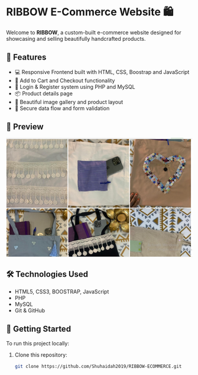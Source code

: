 # RIBBOW E-Commerce Website 🛍️

Welcome to **RIBBOW**, a custom-built e-commerce website designed for showcasing and selling beautifully handcrafted products.

## 🌟 Features
- 💻 Responsive Frontend built with HTML, CSS, Boostrap and JavaScript
- 🛒 Add to Cart and Checkout functionality
- 🔐 Login & Register system using PHP and MySQL
- 📦 Product details page
- 🎨 Beautiful image gallery and product layout
- 📁 Secure data flow and form validation

## 📸 Preview
![screenshot](Images/Banner.png) <!-- Replace with your preferred screenshot -->

## 🛠 Technologies Used
- HTML5, CSS3, BOOSTRAP, JavaScript
- PHP
- MySQL
- Git & GitHub

## 🔧 Getting Started
To run this project locally:

1. Clone this repository:
   ```bash
   git clone https://github.com/Shuhaidah2019/RIBBOW-ECOMMERCE.git
